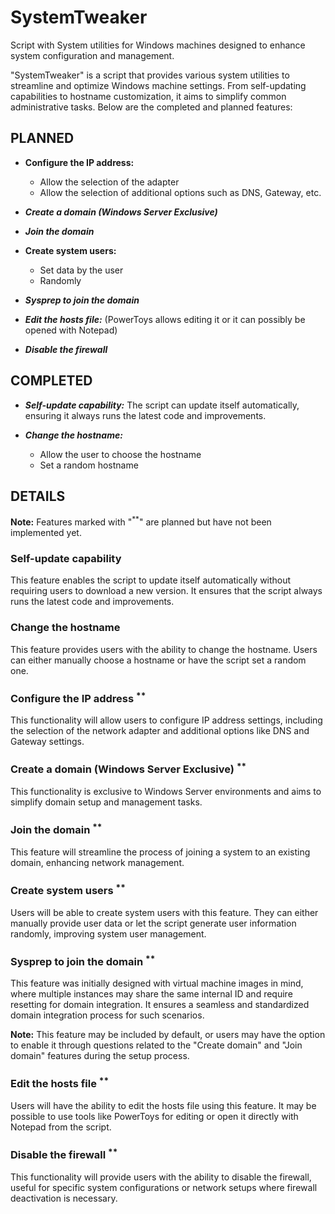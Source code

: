 # SystemTweaker
Script with System utilities for Windows machines designed to enhance system configuration and management.

"SystemTweaker" is a script that provides various system utilities to streamline and optimize Windows machine settings. From self-updating capabilities to hostname customization, it aims to simplify common administrative tasks. Below are the completed and planned features:

## PLANNED

- **Configure the IP address:**
  - Allow the selection of the adapter
  - Allow the selection of additional options such as DNS, Gateway, etc.

- ***Create a domain (Windows Server Exclusive)***

- ***Join the domain***

- **Create system users:**
  - Set data by the user
  - Randomly

- ***Sysprep to join the domain***

- ***Edit the hosts file:*** (PowerToys allows editing it or it can possibly be opened with Notepad)

- ***Disable the firewall***


## COMPLETED

- ***Self-update capability:*** The script can update itself automatically, ensuring it always runs the latest code and improvements.

- ***Change the hostname:***
  - Allow the user to choose the hostname
  - Set a random hostname

## DETAILS

**Note:** Features marked with "<sup>**</sup>" are planned but have not been implemented yet.

### Self-update capability
This feature enables the script to update itself automatically without requiring users to download a new version. It ensures that the script always runs the latest code and improvements.

### Change the hostname
This feature provides users with the ability to change the hostname. Users can either manually choose a hostname or have the script set a random one.

### Configure the IP address <sup>**</sup>

This functionality will allow users to configure IP address settings, including the selection of the network adapter and additional options like DNS and Gateway settings.

### Create a domain (Windows Server Exclusive) <sup>**</sup>
This functionality is exclusive to Windows Server environments and aims to simplify domain setup and management tasks.

### Join the domain <sup>**</sup>
This feature will streamline the process of joining a system to an existing domain, enhancing network management.

### Create system users <sup>**</sup>
Users will be able to create system users with this feature. They can either manually provide user data or let the script generate user information randomly, improving system user management.

### Sysprep to join the domain <sup>**</sup>
This feature was initially designed with virtual machine images in mind, where multiple instances may share the same internal ID and require resetting for domain integration. It ensures a seamless and standardized domain integration process for such scenarios.

**Note:** This feature may be included by default, or users may have the option to enable it through questions related to the "Create domain" and "Join domain" features during the setup process.



### Edit the hosts file <sup>**</sup>
Users will have the ability to edit the hosts file using this feature. It may be possible to use tools like PowerToys for editing or open it directly with Notepad from the script.

### Disable the firewall <sup>**</sup>
This functionality will provide users with the ability to disable the firewall, useful for specific system configurations or network setups where firewall deactivation is necessary.



